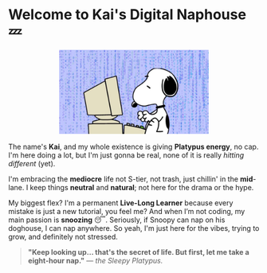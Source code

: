 #  Welcome to Kai's Digital Naphouse 💤

<p align="center">
  <img src="https://raw.githubusercontent.com/k149191/k149191/main/images/Snoppy.jpg" alt="Snoopy in his natural habitat: sleeping on the doghouse." width="300"/> 
</p>

The name's **Kai**, and my whole existence is giving **Platypus energy**, no cap. I'm here doing a lot, but I'm just gonna be real, none of it is really *hitting different* (yet). 

I'm embracing the **mediocre** life not S-tier, not trash, just chillin' in the **mid**-lane. I keep things **neutral** and **natural**; not here for the drama or the hype. 

My biggest flex? I'm a permanent **Live-Long Learner** because every mistake is just a new tutorial, you feel me? And when I’m not coding, my main passion is **snoozing** 😴. Seriously, if Snoopy can nap on his doghouse, I can nap anywhere. So yeah, I'm just here for the vibes, trying to grow, and definitely not stressed.

> **"Keep looking up… that's the secret of life. But first, let me take a eight-hour nap."**
> — *the Sleepy Platypus.*
